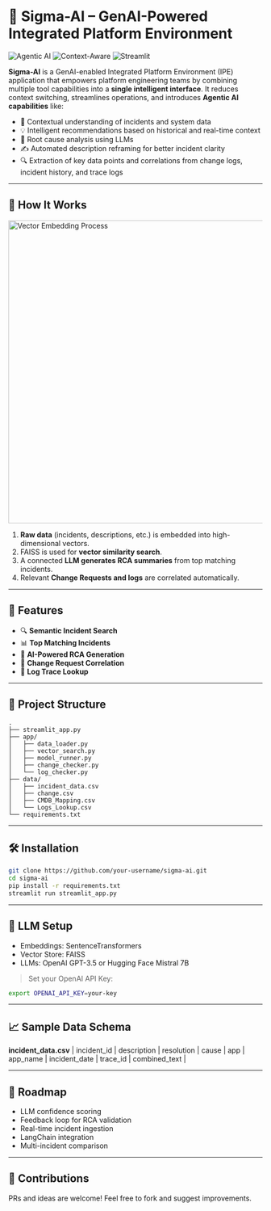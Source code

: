 
# 🤖 Sigma-AI – GenAI-Powered Integrated Platform Environment

![Agentic AI](https://img.shields.io/badge/Powered_by-Agentic_AI-ff69b4)
![Context-Aware](https://img.shields.io/badge/Contextual-Recommendations-blue)
![Streamlit](https://img.shields.io/badge/Built_with-Streamlit-orange)

**Sigma-AI** is a GenAI-enabled Integrated Platform Environment (IPE) application that empowers platform engineering teams by combining multiple tool capabilities into a **single intelligent interface**. It reduces context switching, streamlines operations, and introduces **Agentic AI capabilities** like:

- 🔁 Contextual understanding of incidents and system data  
- 💡 Intelligent recommendations based on historical and real-time context  
- 🧠 Root cause analysis using LLMs  
- ✍️ Automated description reframing for better incident clarity  
- 🔍 Extraction of key data points and correlations from change logs, incident history, and trace logs  

---

## 🧠 How It Works

<img src="docs/vector_embedding_small.png" alt="Vector Embedding Process" width="600"/>


1. **Raw data** (incidents, descriptions, etc.) is embedded into high-dimensional vectors.  
2. FAISS is used for **vector similarity search**.  
3. A connected **LLM generates RCA summaries** from top matching incidents.  
4. Relevant **Change Requests and logs** are correlated automatically.  

---

## 🚀 Features

- 🔍 **Semantic Incident Search**  
- 📊 **Top Matching Incidents**  
- 🧠 **AI-Powered RCA Generation**  
- 🔁 **Change Request Correlation**  
- 📄 **Log Trace Lookup**  

---

## 📂 Project Structure

```
.
├── streamlit_app.py
├── app/
│   ├── data_loader.py
│   ├── vector_search.py
│   ├── model_runner.py
│   ├── change_checker.py
│   └── log_checker.py
├── data/
│   ├── incident_data.csv
│   ├── change.csv
│   ├── CMDB_Mapping.csv
│   └── Logs_Lookup.csv
└── requirements.txt
```

---

## 🛠️ Installation

```bash
git clone https://github.com/your-username/sigma-ai.git
cd sigma-ai
pip install -r requirements.txt
streamlit run streamlit_app.py
```

---

## 🤖 LLM Setup

- Embeddings: SentenceTransformers
- Vector Store: FAISS
- LLMs: OpenAI GPT-3.5 or Hugging Face Mistral 7B

> Set your OpenAI API Key:
```bash
export OPENAI_API_KEY=your-key
```

---

## 📈 Sample Data Schema

**incident_data.csv**
| incident_id | description | resolution | cause | app | app_name | incident_date | trace_id | combined_text |

---

## 🧭 Roadmap

- LLM confidence scoring  
- Feedback loop for RCA validation  
- Real-time incident ingestion  
- LangChain integration  
- Multi-incident comparison

---

## 🤝 Contributions

PRs and ideas are welcome! Feel free to fork and suggest improvements.
